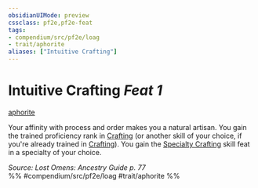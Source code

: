 ```yaml
---
obsidianUIMode: preview
cssclass: pf2e,pf2e-feat
tags:
- compendium/src/pf2e/loag
- trait/aphorite
aliases: ["Intuitive Crafting"]
---
```

# Intuitive Crafting  *Feat 1*  
[aphorite](../../rules/traits/aphorite-loag.md)  


Your affinity with process and order makes you a natural artisan. You gain the trained proficiency rank in [Crafting](../skills.md#Crafting) (or another skill of your choice, if you're already trained in [Crafting](../skills.md#Crafting)). You gain the [Specialty Crafting](specialty-crafting.md) skill feat in a specialty of your choice.

*Source: Lost Omens: Ancestry Guide p. 77*  
%% #compendium/src/pf2e/loag #trait/aphorite %%